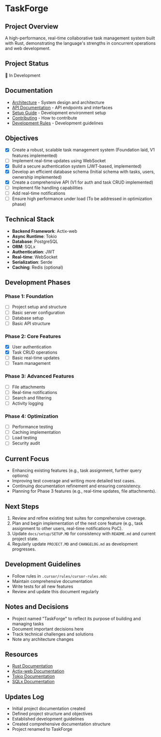 # TaskForge

## Project Overview
A high-performance, real-time collaborative task management system built with Rust, demonstrating the language's strengths in concurrent operations and web development.

## Project Status
🚧 In Development

## Documentation
- [Architecture](docs/architecture/ARCHITECTURE.md) - System design and architecture
- [API Documentation](docs/api/API.md) - API endpoints and interfaces
- [Setup Guide](docs/setup/SETUP.md) - Development environment setup
- [Contributing](docs/contributing/CONTRIBUTING.md) - How to contribute
- [Development Rules](.cursor/rules/cursor-rules.mdc) - Development guidelines

## Objectives
- [x] Create a robust, scalable task management system (Foundation laid, V1 features implemented)
- [ ] Implement real-time updates using WebSocket
- [x] Build a secure authentication system (JWT-based, implemented)
- [x] Develop an efficient database schema (Initial schema with tasks, users, ownership implemented)
- [x] Create a comprehensive API (V1 for auth and task CRUD implemented)
- [ ] Implement file handling capabilities
- [ ] Add real-time notifications
- [ ] Ensure high performance under load (To be addressed in optimization phase)

## Technical Stack
- **Backend Framework**: Actix-web
- **Async Runtime**: Tokio
- **Database**: PostgreSQL
- **ORM**: SQLx
- **Authentication**: JWT
- **Real-time**: WebSocket
- **Serialization**: Serde
- **Caching**: Redis (optional)

## Development Phases

### Phase 1: Foundation
- [ ] Project setup and structure
- [ ] Basic server configuration
- [ ] Database setup
- [ ] Basic API structure

### Phase 2: Core Features
- [x] User authentication
- [x] Task CRUD operations
- [ ] Basic real-time updates
- [ ] Team management

### Phase 3: Advanced Features
- [ ] File attachments
- [ ] Real-time notifications
- [ ] Search and filtering
- [ ] Activity logging

### Phase 4: Optimization
- [ ] Performance testing
- [ ] Caching implementation
- [ ] Load testing
- [ ] Security audit

## Current Focus
- Enhancing existing features (e.g., task assignment, further query options)
- Improving test coverage and writing more detailed test cases.
- Continuing documentation refinement and ensuring consistency.
- Planning for Phase 3 features (e.g., real-time updates, file attachments).

## Next Steps
1. Review and refine existing test suites for comprehensive coverage.
2. Plan and begin implementation of the next core feature (e.g., task assignment to other users, real-time notifications PoC).
3. Update `docs/setup/SETUP.MD` for consistency with `README.md` and current project state.
4. Regularly update `PROJECT.MD` and `CHANGELOG.md` as development progresses.

## Development Guidelines
- Follow rules in `.cursor/rules/cursor-rules.mdc`
- Maintain comprehensive documentation
- Write tests for all new features
- Review and update this document regularly

## Notes and Decisions
- Project named "TaskForge" to reflect its purpose of building and managing tasks
- Document important decisions here
- Track technical challenges and solutions
- Note any architecture changes

## Resources
- [Rust Documentation](https://doc.rust-lang.org/book/)
- [Actix-web Documentation](https://actix.rs/docs/)
- [Tokio Documentation](https://tokio.rs/docs/)
- [SQLx Documentation](https://github.com/launchbadge/sqlx)

## Updates Log
- Initial project documentation created
- Defined project structure and objectives
- Established development guidelines
- Created comprehensive documentation structure
- Project renamed to TaskForge 